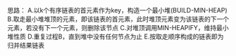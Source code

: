 思路：
A.以k个有序链表的首元素作为key，构造一个最小堆(BUILD-MIN-HEAP)
B.取走最小堆堆顶的元素，即该链表的首元素，此时堆顶元素变为该链表的下一个元素，若没有下一个元素，则删除该节点
C.对堆顶调用MIN-HEAPIFY，维持最小堆性质
D.重复过程B，直到堆中没有任何节点为止
E.按取走顺序构成的链表即为归并结果链表